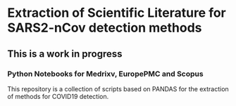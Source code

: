 # Extraction of Scientific Literature for SARS2-nCov detection methods

## This is a work in progress

### Python Notebooks for Medrixv, EuropePMC and Scopus

This repository is a collection of scripts based on PANDAS for the extraction of methods for COVID19 detection. 

